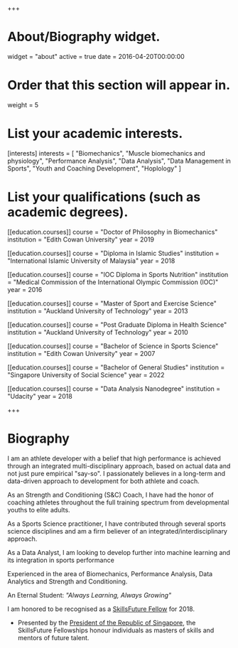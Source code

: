 +++
# About/Biography widget.
widget = "about"
active = true
date = 2016-04-20T00:00:00

# Order that this section will appear in.
weight = 5

# List your academic interests.
[interests]
  interests = [
    "Biomechanics",
    "Muscle biomechanics and physiology",
    "Performance Analysis",
    "Data Analysis",
    "Data Management in Sports",
    "Youth and Coaching Development",
    "Hoplology"
  ]

# List your qualifications (such as academic degrees).
[[education.courses]]
  course = "Doctor of Philosophy in Biomechanics"
  institution = "Edith Cowan University"
  year = 2019

[[education.courses]]
  course = "Diploma in Islamic Studies"
  institution = "International Islamic University of Malaysia"
  year = 2018

[[education.courses]]
  course = "IOC Diploma in Sports Nutrition"
  institution = "Medical Commission of the International Olympic Commission (IOC)"
  year = 2016

[[education.courses]]
  course = "Master of Sport and Exercise Science"
  institution = "Auckland University of Technology"
  year = 2013

[[education.courses]]
  course = "Post Graduate Diploma in Health Science"
  institution = "Auckland University of Technology"
  year = 2010

[[education.courses]]
  course = "Bachelor of Science in Sports Science"
  institution = "Edith Cowan University"
  year = 2007

[[education.courses]]
  course = "Bachelor of General Studies"
  institution = "Singapore University of Social Science"
  year = 2022

[[education.courses]]
  course = "Data Analysis Nanodegree"
  institution = "Udacity"
  year = 2018


+++

# Biography

I am an athlete developer with a belief that high performance is achieved through an integrated multi-disciplinary approach, based on actual data and not just pure empirical "say-so". I passionately believes in a long-term and data-driven approach to development for both athlete and coach.

As an Strength and Conditioning (S&C) Coach, I have had the honor of coaching athletes throughout the full training spectrum from developmental youths to elite adults.

As a Sports Science practitioner, I have contributed through several sports science disciplines and am a firm believer of an integrated/interdisciplinary approach.

As a Data Analyst, I am looking to develop further into machine learning and its integration in sports performance

Experienced in the area of Biomechanics, Performance Analysis, Data Analytics and Strength and Conditioning.

An Eternal Student:
_"Always Learning, Always Growing"_

I am honored to be recognised as a [SkillsFuture Fellow](http://www.skillsfuture.sg/fellowships/b18) for 2018.

* Presented by the [President of the Republic of Singapore](https://www.istana.gov.sg/), the SkillsFuture Fellowships honour individuals as masters of skills and mentors of future talent.
